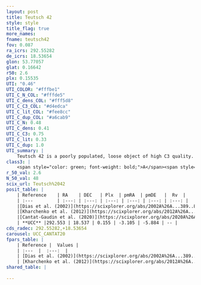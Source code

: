 ```yaml
---
layout: post
title: Teutsch 42
style: style
title_flag: true
more_names: 
fname: teutsch42
fov: 0.087
ra_icrs: 292.55282
de_icrs: 18.53654
glon: 53.77057
glat: 0.16642
r50: 2.6
plx: 0.15535
UTI: "0.46"
UTI_COLOR: "#fffbe1"
UTI_C_N_COL: "#fffde5"
UTI_C_dens_COL: "#fff5d8"
UTI_C_C3_COL: "#d4edca"
UTI_C_lit_COL: "#fee8cc"
UTI_C_dup_COL: "#a6cab9"
UTI_C_N: 0.48
UTI_C_dens: 0.41
UTI_C_C3: 0.75
UTI_C_lit: 0.33
UTI_C_dup: 1.0
UTI_summary: |
    Teutsch 42 is a poorly populated, loose object of high C3 quality. It is poorly studied in the literature.
class3: |
    <span style="color: green; font-weight: bold;">A</span><span style="color: #FFC300; font-weight: bold;">B</span>
r_50_val: 2.6
N_50_val: 48
scix_url: Teutsch%2042
posit_table: |
    | Reference    | RA    | DEC   | Plx  | pmRA  | pmDE   |  Rv  |
    | :---         | :---: | :---: | :---: | :---: | :---: | :---: |
    |[Dias et al. (2002)](https://scixplorer.org/abs/2002A%26A...389..871D) | 292.554 | 18.536 | -- | -1.96 | -5.06 | -- |
    |[Kharchenko et al. (2012)](https://scixplorer.org/abs/2012A%26A...543A.156K) | 292.554 | 18.533 | -- | -2.59 | -6.94 | -- |
    |[Cantat-Gaudin et al. (2020)](https://scixplorer.org/abs/2020A%26A...640A...1C) | 292.554 | 18.535 | 0.182 | -3.116 | -5.83 | -- |
    | **UCC** |292.553 | 18.537 | 0.155 | -3.105 | -5.884 | -- | 
cds_radec: 292.55282,+18.53654
carousel: UCC_CANTAT20
fpars_table: |
    | Reference |  Values |
    | :---  |  :---:  |
    | [Dias et al. (2002)](https://scixplorer.org/abs/2002A%26A...389..871D) | `E(B-V)=2.55, Dist=1600.0, Age=7.5` |
    | [Kharchenko et al. (2012)](https://scixplorer.org/abs/2012A%26A...543A.156K) | `e_bv=2.769, distance=2003, log_age=6.1` |
shared_table: |
    
---
```

